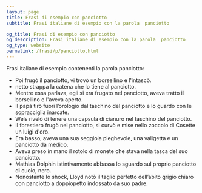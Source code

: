 ```yaml
---
layout: page
title: Frasi di esempio con panciotto 
subtitle: Frasi italiane di esempio con la parola  panciotto

og_title: Frasi di esempio con panciotto 
og_description: Frasi italiane di esempio con la parola  panciotto
og_type: website
permalink: /frasi/p/panciotto.html
---
```


Frasi italiane di esempio contenenti la parola panciotto:


- Poi frugò il panciotto, vi trovò un borsellino e l'intascò.
- netto strappa la catena che lo tiene al panciotto.
- Mentre essa parlava, egli si era frugato nel panciotto, aveva tratto il borsellino e l'aveva aperto.
- Il papà tirò fuori l’orologio dal taschino del panciotto e lo guardò con le sopracciglia inarcate.
- Wels rivelò di tenere una capsula di cianuro nel taschino del panciotto.
- Il forestiero frugò nel panciotto, si curvò e mise nello zoccolo di Cosette un luigi d'oro.
- Era basso, aveva una sua seggiola pieghevole, una valigetta e un panciotto da medico.
- Aveva preso in mano il rotolo di monete che stava nella tasca del suo panciotto.
- Mathias Dolphin istintivamente abbassa lo sguardo sul proprio panciotto di cuoio, nero.
- Nonostante lo shock, Lloyd notò il taglio perfetto dell’abito grigio chiaro con panciotto a doppiopetto indossato da suo padre.
